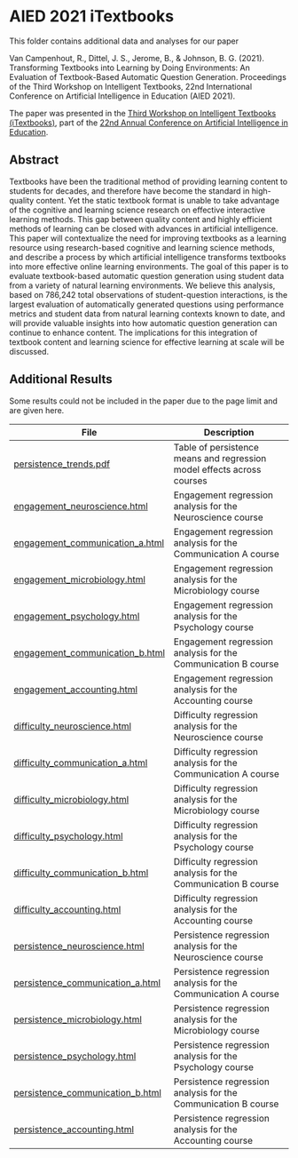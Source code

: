 # AIED 2021 iTextbooks

This folder contains additional data and analyses for our paper

Van Campenhout, R., Dittel, J. S., Jerome, B., & Johnson,
B. G. (2021). Transforming Textbooks into Learning by Doing
Environments: An Evaluation of Textbook-Based Automatic Question
Generation. Proceedings of the Third Workshop on Intelligent
Textbooks, 22nd International Conference on Artificial Intelligence in
Education (AIED 2021).

The paper was presented in the [Third Workshop on Intelligent Textbooks
(iTextbooks)](https://intextbooks.science.uu.nl/workshop2021/), part
of the [22nd Annual Conference on Artificial Intelligence in
Education](https://aied2021.science.uu.nl/).

## Abstract

Textbooks have been the traditional method of providing learning
content to students for decades, and therefore have become the
standard in high-quality content. Yet the static textbook format is
unable to take advantage of the cognitive and learning science
research on effective interactive learning methods.  This gap between
quality content and highly efficient methods of learning can be closed
with advances in artificial intelligence. This paper will
contextualize the need for improving textbooks as a learning resource
using research-based cognitive and learning science methods, and
describe a process by which artificial intelligence transforms
textbooks into more effective online learning environments.  The goal
of this paper is to evaluate textbook-based automatic question
generation using student data from a variety of natural learning
environments. We believe this analysis, based on 786,242 total
observations of student-question interactions, is the largest
evaluation of automatically generated questions using performance
metrics and student data from natural learning contexts known to date,
and will provide valuable insights into how automatic question
generation can continue to enhance content. The implications for this
integration of textbook content and learning science for effective
learning at scale will be discussed.

## Additional Results

Some results could not be included in the paper due to the page limit
and are given here.

File | Description
-----|------------
[persistence_trends.pdf](./persistence_trends.pdf) | Table of persistence means and regression model effects across courses
[engagement_neuroscience.html](https://htmlpreview.github.io/?https://github.com/vitalsource/data/blob/main/aied-2021-itextbooks/engagement_neuroscience.html) | Engagement regression analysis for the Neuroscience course
[engagement_communication_a.html](https://htmlpreview.github.io/?https://github.com/vitalsource/data/blob/main/aied-2021-itextbooks/engagement_communication_a.html) | Engagement regression analysis for the Communication A course
[engagement_microbiology.html](https://htmlpreview.github.io/?https://github.com/vitalsource/data/blob/main/aied-2021-itextbooks/engagement_microbiology.html) | Engagement regression analysis for the Microbiology course
[engagement_psychology.html](https://htmlpreview.github.io/?https://github.com/vitalsource/data/blob/main/aied-2021-itextbooks/engagement_psychology.html) | Engagement regression analysis for the Psychology course
[engagement_communication_b.html](https://htmlpreview.github.io/?https://github.com/vitalsource/data/blob/main/aied-2021-itextbooks/engagement_communication_b.html) | Engagement regression analysis for the Communication B course
[engagement_accounting.html](https://htmlpreview.github.io/?https://github.com/vitalsource/data/blob/main/aied-2021-itextbooks/engagement_accounting.html) | Engagement regression analysis for the Accounting course
[difficulty_neuroscience.html](https://htmlpreview.github.io/?https://github.com/vitalsource/data/blob/main/aied-2021-itextbooks/difficulty_neuroscience.html) | Difficulty regression analysis for the Neuroscience course
[difficulty_communication_a.html](https://htmlpreview.github.io/?https://github.com/vitalsource/data/blob/main/aied-2021-itextbooks/difficulty_communication_a.html) | Difficulty regression analysis for the Communication A course
[difficulty_microbiology.html](https://htmlpreview.github.io/?https://github.com/vitalsource/data/blob/main/aied-2021-itextbooks/difficulty_microbiology.html) | Difficulty regression analysis for the Microbiology course
[difficulty_psychology.html](https://htmlpreview.github.io/?https://github.com/vitalsource/data/blob/main/aied-2021-itextbooks/difficulty_psychology.html) | Difficulty regression analysis for the Psychology course
[difficulty_communication_b.html](https://htmlpreview.github.io/?https://github.com/vitalsource/data/blob/main/aied-2021-itextbooks/difficulty_communication_b.html) | Difficulty regression analysis for the Communication B course
[difficulty_accounting.html](https://htmlpreview.github.io/?https://github.com/vitalsource/data/blob/main/aied-2021-itextbooks/difficulty_accounting.html) | Difficulty regression analysis for the Accounting course
[persistence_neuroscience.html](https://htmlpreview.github.io/?https://github.com/vitalsource/data/blob/main/aied-2021-itextbooks/persistence_neuroscience.html) | Persistence regression analysis for the Neuroscience course
[persistence_communication_a.html](https://htmlpreview.github.io/?https://github.com/vitalsource/data/blob/main/aied-2021-itextbooks/persistence_communication_a.html) | Persistence regression analysis for the Communication A course
[persistence_microbiology.html](https://htmlpreview.github.io/?https://github.com/vitalsource/data/blob/main/aied-2021-itextbooks/persistence_microbiology.html) | Persistence regression analysis for the Microbiology course
[persistence_psychology.html](https://htmlpreview.github.io/?https://github.com/vitalsource/data/blob/main/aied-2021-itextbooks/persistence_psychology.html) | Persistence regression analysis for the Psychology course
[persistence_communication_b.html](https://htmlpreview.github.io/?https://github.com/vitalsource/data/blob/main/aied-2021-itextbooks/persistence_communication_b.html) | Persistence regression analysis for the Communication B course
[persistence_accounting.html](https://htmlpreview.github.io/?https://github.com/vitalsource/data/blob/main/aied-2021-itextbooks/persistence_accounting.html) | Persistence regression analysis for the Accounting course
